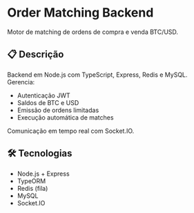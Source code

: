 # Order Matching Backend

Motor de matching de ordens de compra e venda BTC/USD.

## 📋 Descrição

Backend em Node.js com TypeScript, Express, Redis e MySQL.  
Gerencia:
- Autenticação JWT
- Saldos de BTC e USD
- Emissão de ordens limitadas
- Execução automática de matches

Comunicação em tempo real com Socket.IO.

## 🛠️ Tecnologias

- Node.js + Express
- TypeORM
- Redis (fila)
- MySQL
- Socket.IO
